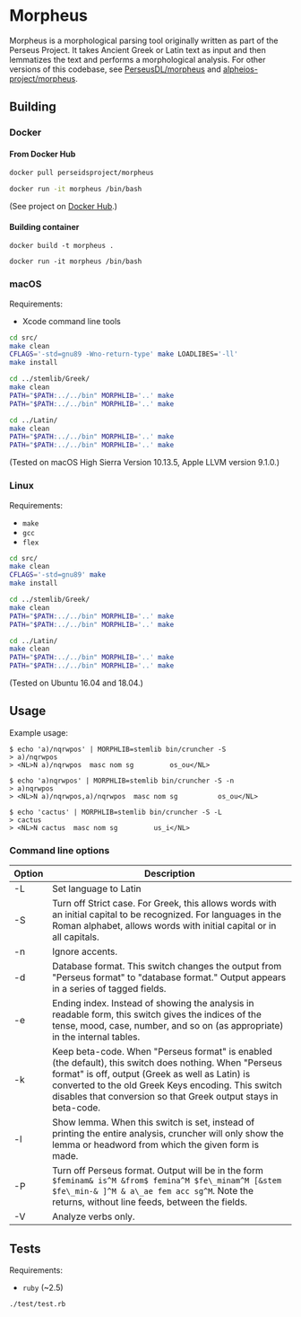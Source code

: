 # Morpheus

Morpheus is a morphological parsing tool originally written as part of the Perseus Project.
It takes Ancient Greek or Latin text as input and then lemmatizes the text and performs a morphological analysis.
For other versions of this codebase, see [PerseusDL/morpheus](https://github.com/PerseusDL/morpheus)
and [alpheios-project/morpheus](https://github.com/alpheios-project/morpheus).

## Building

### Docker

#### From Docker Hub

```bash
docker pull perseidsproject/morpheus

docker run -it morpheus /bin/bash
```

(See project on [Docker Hub](https://hub.docker.com/r/perseidsproject/morpheus/).)

#### Building container

```
docker build -t morpheus .

docker run -it morpheus /bin/bash
```

### macOS

Requirements:

- Xcode command line tools

```bash
cd src/
make clean
CFLAGS='-std=gnu89 -Wno-return-type' make LOADLIBES='-ll'
make install

cd ../stemlib/Greek/
make clean
PATH="$PATH:../../bin" MORPHLIB='..' make
PATH="$PATH:../../bin" MORPHLIB='..' make

cd ../Latin/
make clean
PATH="$PATH:../../bin" MORPHLIB='..' make
PATH="$PATH:../../bin" MORPHLIB='..' make
```

(Tested on macOS High Sierra Version 10.13.5, Apple LLVM version 9.1.0.)

### Linux

Requirements:

- `make`
- `gcc`
- `flex`

```bash
cd src/
make clean
CFLAGS='-std=gnu89' make
make install

cd ../stemlib/Greek/
make clean
PATH="$PATH:../../bin" MORPHLIB='..' make
PATH="$PATH:../../bin" MORPHLIB='..' make

cd ../Latin/
make clean
PATH="$PATH:../../bin" MORPHLIB='..' make
PATH="$PATH:../../bin" MORPHLIB='..' make
```

(Tested on Ubuntu 16.04 and 18.04.)

## Usage

Example usage:

```
$ echo 'a)/nqrwpos' | MORPHLIB=stemlib bin/cruncher -S
> a)/nqrwpos
> <NL>N a)/nqrwpos  masc nom sg			os_ou</NL>
```

```
$ echo 'a)nqrwpos' | MORPHLIB=stemlib bin/cruncher -S -n
> a)nqrwpos
> <NL>N a)/nqrwpos,a)/nqrwpos  masc nom sg			os_ou</NL>
```

```
$ echo 'cactus' | MORPHLIB=stemlib bin/cruncher -S -L
> cactus
> <NL>N cactus  masc nom sg			us_i</NL>
```

### Command line options

| Option | Description |
| - | - |
| -L | Set language to Latin |
| -S | Turn off Strict case. For Greek, this allows words with an initial capital to be recognized. For languages in the Roman alphabet, allows words with initial capital or in all capitals. |
| -n | Ignore accents.|
| -d | Database format. This switch changes the output from "Perseus format" to "database format." Output appears in a series of tagged fields. |
| -e | Ending index. Instead of showing the analysis in readable form, this switch gives the indices of the tense, mood, case, number, and so on (as appropriate) in the internal tables. |
| -k | Keep beta-code. When "Perseus format" is enabled (the default), this switch does nothing. When "Perseus format" is off, output (Greek as well as Latin) is converted to the old Greek Keys encoding. This switch disables that conversion so that Greek output stays in beta-code. |
| -l | Show lemma. When this switch is set, instead of printing the entire analysis, cruncher will only show the lemma or headword from which the given form is made. |
| -P | Turn off Perseus format. Output will be in the form `$feminam& is^M &from$ femina^M $fe\_minam^M [&stem $fe\_min-& ]^M & a\_ae fem acc sg^M`. Note the returns, without line feeds, between the fields. |
| -V | Analyze verbs only. |

## Tests

Requirements:

- `ruby` (~2.5)

`./test/test.rb`
